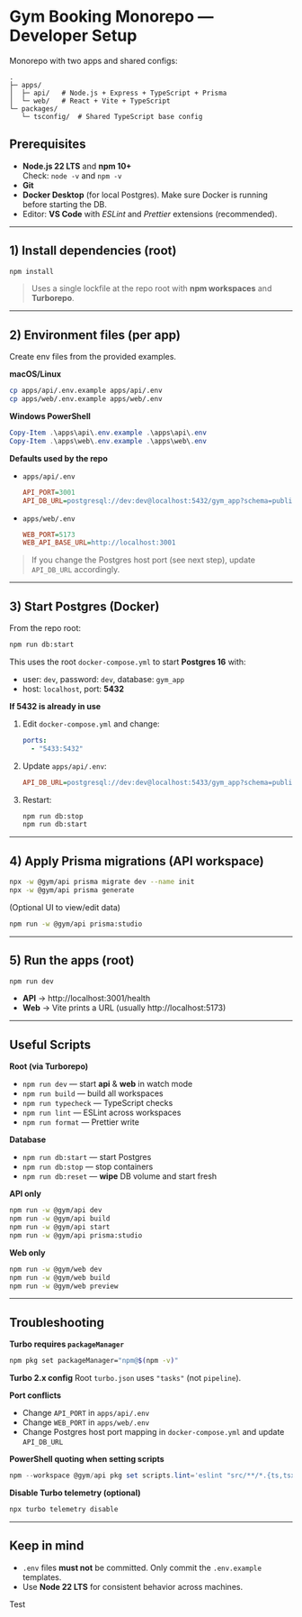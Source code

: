 # Gym Booking Monorepo — Developer Setup

Monorepo with two apps and shared configs:

```
.
├─ apps/
│  ├─ api/   # Node.js + Express + TypeScript + Prisma
│  └─ web/   # React + Vite + TypeScript
└─ packages/
   └─ tsconfig/  # Shared TypeScript base config
```

## Prerequisites
- **Node.js 22 LTS** and **npm 10+**  
  Check: `node -v` and `npm -v`
- **Git**
- **Docker Desktop** (for local Postgres). Make sure Docker is running before starting the DB.
- Editor: **VS Code** with _ESLint_ and _Prettier_ extensions (recommended).

---

## 1) Install dependencies (root)
```sh
npm install
```

> Uses a single lockfile at the repo root with **npm workspaces** and **Turborepo**.

---

## 2) Environment files (per app)

Create env files from the provided examples.

**macOS/Linux**
```sh
cp apps/api/.env.example apps/api/.env
cp apps/web/.env.example apps/web/.env
```

**Windows PowerShell**
```powershell
Copy-Item .\apps\api\.env.example .\apps\api\.env
Copy-Item .\apps\web\.env.example .\apps\web\.env
```

**Defaults used by the repo**
- `apps/api/.env`
  ```ini
  API_PORT=3001
  API_DB_URL=postgresql://dev:dev@localhost:5432/gym_app?schema=public
  ```
- `apps/web/.env`
  ```ini
  WEB_PORT=5173
  WEB_API_BASE_URL=http://localhost:3001
  ```

> If you change the Postgres host port (see next step), update `API_DB_URL` accordingly.

---

## 3) Start Postgres (Docker)

From the repo root:
```sh
npm run db:start
```
This uses the root `docker-compose.yml` to start **Postgres 16** with:
- user: `dev`, password: `dev`, database: `gym_app`
- host: `localhost`, port: **5432**

**If 5432 is already in use**
1. Edit `docker-compose.yml` and change:
   ```yaml
   ports:
     - "5433:5432"
   ```
2. Update `apps/api/.env`:
   ```ini
   API_DB_URL=postgresql://dev:dev@localhost:5433/gym_app?schema=public
   ```
3. Restart:
   ```sh
   npm run db:stop
   npm run db:start
   ```

---

## 4) Apply Prisma migrations (API workspace)

```sh
npx -w @gym/api prisma migrate dev --name init
npx -w @gym/api prisma generate
```

(Optional UI to view/edit data)
```sh
npm run -w @gym/api prisma:studio
```

---

## 5) Run the apps (root)

```sh
npm run dev
```
- **API** → http://localhost:3001/health  
- **Web** → Vite prints a URL (usually http://localhost:5173)

---

## Useful Scripts

**Root (via Turborepo)**
- `npm run dev` — start **api** & **web** in watch mode
- `npm run build` — build all workspaces
- `npm run typecheck` — TypeScript checks
- `npm run lint` — ESLint across workspaces
- `npm run format` — Prettier write

**Database**
- `npm run db:start` — start Postgres
- `npm run db:stop` — stop containers
- `npm run db:reset` — **wipe** DB volume and start fresh

**API only**
```sh
npm run -w @gym/api dev
npm run -w @gym/api build
npm run -w @gym/api start
npm run -w @gym/api prisma:studio
```

**Web only**
```sh
npm run -w @gym/web dev
npm run -w @gym/web build
npm run -w @gym/web preview
```

---

## Troubleshooting

**Turbo requires `packageManager`**
```sh
npm pkg set packageManager="npm@$(npm -v)"
```

**Turbo 2.x config**
Root `turbo.json` uses `"tasks"` (not `pipeline`).

**Port conflicts**
- Change `API_PORT` in `apps/api/.env`
- Change `WEB_PORT` in `apps/web/.env`
- Change Postgres host port mapping in `docker-compose.yml` and update `API_DB_URL`

**PowerShell quoting when setting scripts**
```powershell
npm --workspace @gym/api pkg set scripts.lint='eslint "src/**/*.{ts,tsx}"'
```

**Disable Turbo telemetry (optional)**
```sh
npx turbo telemetry disable
```

---

## Keep in mind
- `.env` files **must not** be committed. Only commit the `.env.example` templates.
- Use **Node 22 LTS** for consistent behavior across machines.


Test
